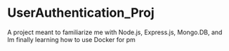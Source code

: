 # UserAuthentication_Proj
A project meant to familiarize me with Node.js, Express.js, Mongo.DB, and Im finally learning how to use Docker for pm
